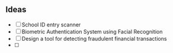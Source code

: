 ## Ideas
- [ ] School ID entry scanner
- [ ] Biometric Authentication System using Facial Recognition
- [ ] Design a tool for detecting fraudulent financial transactions
- [ ] 